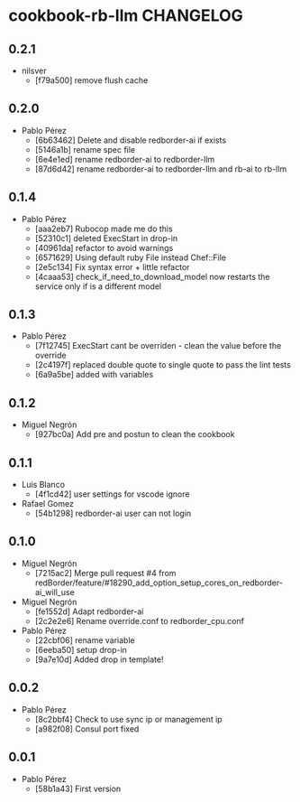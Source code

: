 cookbook-rb-llm CHANGELOG
===============

## 0.2.1

  - nilsver
    - [f79a500] remove flush cache

## 0.2.0

  - Pablo Pérez
    - [6b63462] Delete and disable redborder-ai if exists
    - [5146a1b] rename spec file
    - [6e4e1ed] rename redborder-ai to redborder-llm
    - [87d6d42] rename redborder-ai to redborder-llm and rb-ai to rb-llm

## 0.1.4
  - Pablo Pérez
    - [aaa2eb7] Rubocop made me do this
    - [52310c1] deleted ExecStart in drop-in
    - [40961da] refactor to avoid warnings
    - [6571629] Using default ruby File instead Chef::File
    - [2e5c134] Fix syntax error + little refactor
    - [4caaa53] check_if_need_to_download_model now restarts the service only if is a different model

## 0.1.3

  - Pablo Pérez
    - [7f12745] ExecStart cant be overriden - clean the value before the override
    - [2c4197f] replaced double quote to single quote to pass the lint tests
    - [6a9a5be] added with variables

## 0.1.2

  - Miguel Negrón
    - [927bc0a] Add pre and postun to clean the cookbook

## 0.1.1

  - Luis Blanco
    - [4f1cd42] user settings for vscode ignore
  - Rafael Gomez
    - [54b1298] redborder-ai user can not login

## 0.1.0

  - Miguel Negrón
    - [7215ac2] Merge pull request #4 from redBorder/feature/#18290_add_option_setup_cores_on_redborder-ai_will_use
  - Miguel Negrón
    - [fe1552d] Adapt redborder-ai
    - [2c2e2e6] Rename override.conf to redborder_cpu.conf
  - Pablo Pérez
    - [22cbf06] rename variable
    - [6eeba50] setup drop-in
    - [9a7e10d] Added drop in template!

## 0.0.2

  - Pablo Pérez
    - [8c2bbf4] Check to use sync ip or management ip
    - [a982f08] Consul port fixed

## 0.0.1

  - Pablo Pérez
    - [58b1a43] First version

